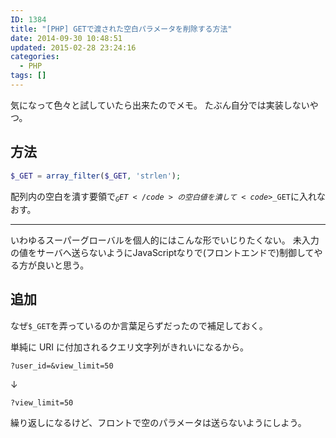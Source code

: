 ```yaml
---
ID: 1384
title: "[PHP] GETで渡された空白パラメータを削除する方法"
date: 2014-09-30 10:48:51
updated: 2015-02-28 23:24:16
categories:
  - PHP
tags: []
---
```


気になって色々と試していたら出来たのでメモ。
たぶん自分では実装しないやつ。

<!--more-->
<h2>方法</h2>

```php
$_GET = array_filter($_GET, 'strlen');
```

配列内の空白を潰す要領で<code>$_GET</code>の空白値を潰して<code>$\_GET</code>に入れなおす。

<hr>
いわゆるスーパーグローバルを個人的にはこんな形でいじりたくない。
未入力の値をサーバへ送らないようにJavaScriptなりで(フロントエンドで)制御してやる方が良いと思う。

<h2>追加</h2>
なぜ<code>$_GET</code>を弄っているのか言葉足らずだったので補足しておく。

単純に URI に付加されるクエリ文字列がきれいになるから。

```
?user_id=&view_limit=50
```

↓

```
?view_limit=50
```

繰り返しになるけど、フロントで空のパラメータは送らないようにしよう。
